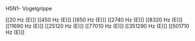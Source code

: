 H5N1- Vogelgrippe

[[20 Hz (E)]]
[[450 Hz (E)]]
[[650 Hz (E)]]
[[2740 Hz (E)]]
[[8320 Hz (E)]]
[[11690 Hz (E)]]
[[25120 Hz (E)]]
[[77010 Hz (E)]]
[[351290 Hz (E)]]
[[501710 Hz (E)]]